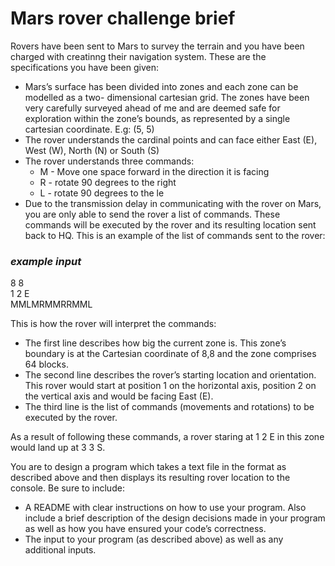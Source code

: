 # Mars rover challenge brief
Rovers have been sent to Mars to survey the terrain and you have been charged with creatinng their navigation system.
These are the specifications you have been given:

* Mars’s surface has been divided into zones and each zone can be modelled as a two- dimensional cartesian grid. The zones have been very carefully surveyed ahead of
 me and are deemed safe for exploration within the zone’s bounds, as represented by a single cartesian coordinate. E.g: (5, 5)
* The rover understands the cardinal points and can face either East (E), West (W), North (N) or South (S)
* The rover understands three commands:
    - M - Move one space forward in the direction it is facing
    - R - rotate 90 degrees to the right
    - L - rotate 90 degrees to the le 
* Due to the transmission delay in communicating with the rover on Mars, you are only able to send the rover a list of commands. These commands will be executed by the
rover and its resulting location sent back to HQ. This is an example of the list of commands sent to the rover:

### _example input_
8 8
<br>1 2 E
<br>MMLMRMMRRMML

This is how the rover will interpret the commands:

- The first line describes how big the current zone is. This zone’s boundary is at the Cartesian coordinate of 8,8 and the zone comprises 64 blocks. 
- The second line describes the rover’s starting location and orientation. This rover would start at position 1 on the horizontal axis, position 2 on the vertical axis and would be facing East (E). 
- The third line is the list of commands (movements and rotations) to be executed by the rover.

As a result of following these commands, a rover staring at 1 2 E in this zone would land up at 3 3 S.

You are to design a program which takes a text file in the format as described above and then displays its resulting rover location to the console. Be sure to include:
- A README with clear instructions on how to use your program. Also include a brief description of the design decisions made in your program as well as how you have ensured your code’s correctness.
- The input to your program (as described above) as well as any additional inputs.